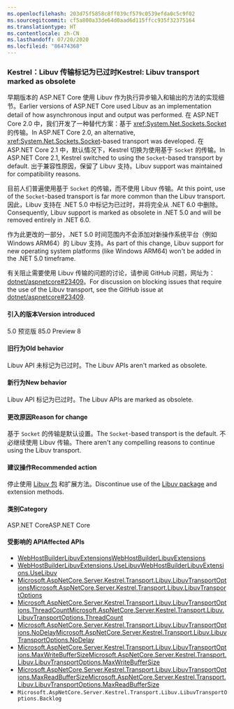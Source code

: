 ```yaml
---
ms.openlocfilehash: 203d75f5858c8ff039cf579c0539efda0c5c9f02
ms.sourcegitcommit: cf5a800a33de64d0aad6d115ffcc935f32375164
ms.translationtype: HT
ms.contentlocale: zh-CN
ms.lasthandoff: 07/20/2020
ms.locfileid: "86474368"
---
```

### <a name="kestrel-libuv-transport-marked-as-obsolete"></a><span data-ttu-id="e96fe-101">Kestrel：Libuv 传输标记为已过时</span><span class="sxs-lookup"><span data-stu-id="e96fe-101">Kestrel: Libuv transport marked as obsolete</span></span>

<span data-ttu-id="e96fe-102">早期版本的 ASP.NET Core 使用 Libuv 作为执行异步输入和输出的方法的实现细节。</span><span class="sxs-lookup"><span data-stu-id="e96fe-102">Earlier versions of ASP.NET Core used Libuv as an implementation detail of how asynchronous input and output was performed.</span></span> <span data-ttu-id="e96fe-103">在 ASP.NET Core 2.0 中，我们开发了一种替代方案：基于 <xref:System.Net.Sockets.Socket> 的传输。</span><span class="sxs-lookup"><span data-stu-id="e96fe-103">In ASP.NET Core 2.0, an alternative, <xref:System.Net.Sockets.Socket>-based transport was developed.</span></span> <span data-ttu-id="e96fe-104">在 ASP.NET Core 2.1 中，默认情况下，Kestrel 切换为使用基于 `Socket` 的传输。</span><span class="sxs-lookup"><span data-stu-id="e96fe-104">In ASP.NET Core 2.1, Kestrel switched to using the `Socket`-based transport by default.</span></span> <span data-ttu-id="e96fe-105">出于兼容性原因，保留了 Libuv 支持。</span><span class="sxs-lookup"><span data-stu-id="e96fe-105">Libuv support was maintained for compatibility reasons.</span></span>

<span data-ttu-id="e96fe-106">目前人们普遍使用基于 `Socket` 的传输，而不使用 Libuv 传输。</span><span class="sxs-lookup"><span data-stu-id="e96fe-106">At this point, use of the `Socket`-based transport is far more common than the Libuv transport.</span></span> <span data-ttu-id="e96fe-107">因此，Libuv 支持在 .NET 5.0 中标记为已过时，并将完全从 .NET 6.0 中删除。</span><span class="sxs-lookup"><span data-stu-id="e96fe-107">Consequently, Libuv support is marked as obsolete in .NET 5.0 and will be removed entirely in .NET 6.0.</span></span>

<span data-ttu-id="e96fe-108">作为此更改的一部分，.NET 5.0 时间范围内不会添加对新操作系统平台（例如 Windows ARM64）的 Libuv 支持。</span><span class="sxs-lookup"><span data-stu-id="e96fe-108">As part of this change, Libuv support for new operating system platforms (like Windows ARM64) won't be added in the .NET 5.0 timeframe.</span></span>

<span data-ttu-id="e96fe-109">有关阻止需要使用 Libuv 传输的问题的讨论，请参阅 GitHub 问题，网址为：[dotnet/aspnetcore#23409](https://github.com/dotnet/aspnetcore/issues/23409)。</span><span class="sxs-lookup"><span data-stu-id="e96fe-109">For discussion on blocking issues that require the use of the Libuv transport, see the GitHub issue at [dotnet/aspnetcore#23409](https://github.com/dotnet/aspnetcore/issues/23409).</span></span>

#### <a name="version-introduced"></a><span data-ttu-id="e96fe-110">引入的版本</span><span class="sxs-lookup"><span data-stu-id="e96fe-110">Version introduced</span></span>

<span data-ttu-id="e96fe-111">5.0 预览版 8</span><span class="sxs-lookup"><span data-stu-id="e96fe-111">5.0 Preview 8</span></span>

#### <a name="old-behavior"></a><span data-ttu-id="e96fe-112">旧行为</span><span class="sxs-lookup"><span data-stu-id="e96fe-112">Old behavior</span></span>

<span data-ttu-id="e96fe-113">Libuv API 未标记为已过时。</span><span class="sxs-lookup"><span data-stu-id="e96fe-113">The Libuv APIs aren't marked as obsolete.</span></span>

#### <a name="new-behavior"></a><span data-ttu-id="e96fe-114">新行为</span><span class="sxs-lookup"><span data-stu-id="e96fe-114">New behavior</span></span>

<span data-ttu-id="e96fe-115">Libuv API 标记为已过时。</span><span class="sxs-lookup"><span data-stu-id="e96fe-115">The Libuv APIs are marked as obsolete.</span></span>

#### <a name="reason-for-change"></a><span data-ttu-id="e96fe-116">更改原因</span><span class="sxs-lookup"><span data-stu-id="e96fe-116">Reason for change</span></span>

<span data-ttu-id="e96fe-117">基于 `Socket` 的传输是默认设置。</span><span class="sxs-lookup"><span data-stu-id="e96fe-117">The `Socket`-based transport is the default.</span></span> <span data-ttu-id="e96fe-118">不必继续使用 Libuv 传输。</span><span class="sxs-lookup"><span data-stu-id="e96fe-118">There aren't any compelling reasons to continue using the Libuv transport.</span></span>

#### <a name="recommended-action"></a><span data-ttu-id="e96fe-119">建议操作</span><span class="sxs-lookup"><span data-stu-id="e96fe-119">Recommended action</span></span>

<span data-ttu-id="e96fe-120">停止使用 [Libuv 包](https://www.nuget.org/packages/Libuv) 和扩展方法。</span><span class="sxs-lookup"><span data-stu-id="e96fe-120">Discontinue use of the [Libuv package](https://www.nuget.org/packages/Libuv) and extension methods.</span></span>

#### <a name="category"></a><span data-ttu-id="e96fe-121">类别</span><span class="sxs-lookup"><span data-stu-id="e96fe-121">Category</span></span>

<span data-ttu-id="e96fe-122">ASP.NET Core</span><span class="sxs-lookup"><span data-stu-id="e96fe-122">ASP.NET Core</span></span>

#### <a name="affected-apis"></a><span data-ttu-id="e96fe-123">受影响的 API</span><span class="sxs-lookup"><span data-stu-id="e96fe-123">Affected APIs</span></span>

- [<span data-ttu-id="e96fe-124">WebHostBuilderLibuvExtensions</span><span class="sxs-lookup"><span data-stu-id="e96fe-124">WebHostBuilderLibuvExtensions</span></span>](/dotnet/api/microsoft.aspnetcore.hosting.webhostbuilderlibuvextensions?view=aspnetcore-3.0)
- [<span data-ttu-id="e96fe-125">WebHostBuilderLibuvExtensions.UseLibuv</span><span class="sxs-lookup"><span data-stu-id="e96fe-125">WebHostBuilderLibuvExtensions.UseLibuv</span></span>](/dotnet/api/microsoft.aspnetcore.hosting.webhostbuilderlibuvextensions.uselibuv?view=aspnetcore-3.0)
- [<span data-ttu-id="e96fe-126">Microsoft.AspNetCore.Server.Kestrel.Transport.Libuv.LibuvTransportOptions</span><span class="sxs-lookup"><span data-stu-id="e96fe-126">Microsoft.AspNetCore.Server.Kestrel.Transport.Libuv.LibuvTransportOptions</span></span>](/dotnet/api/microsoft.aspnetcore.server.kestrel.transport.libuv.libuvtransportoptions?view=aspnetcore-3.0)
- [<span data-ttu-id="e96fe-127">Microsoft.AspNetCore.Server.Kestrel.Transport.Libuv.LibuvTransportOptions.ThreadCount</span><span class="sxs-lookup"><span data-stu-id="e96fe-127">Microsoft.AspNetCore.Server.Kestrel.Transport.Libuv.LibuvTransportOptions.ThreadCount</span></span>](/dotnet/api/microsoft.aspnetcore.server.kestrel.transport.libuv.libuvtransportoptions.threadcount?view=aspnetcore-3.0)
- [<span data-ttu-id="e96fe-128">Microsoft.AspNetCore.Server.Kestrel.Transport.Libuv.LibuvTransportOptions.NoDelay</span><span class="sxs-lookup"><span data-stu-id="e96fe-128">Microsoft.AspNetCore.Server.Kestrel.Transport.Libuv.LibuvTransportOptions.NoDelay</span></span>](/dotnet/api/microsoft.aspnetcore.server.kestrel.transport.libuv.libuvtransportoptions.nodelay?view=aspnetcore-3.0)
- [<span data-ttu-id="e96fe-129">Microsoft.AspNetCore.Server.Kestrel.Transport.Libuv.LibuvTransportOptions.MaxWriteBufferSize</span><span class="sxs-lookup"><span data-stu-id="e96fe-129">Microsoft.AspNetCore.Server.Kestrel.Transport.Libuv.LibuvTransportOptions.MaxWriteBufferSize</span></span>](/dotnet/api/microsoft.aspnetcore.server.kestrel.transport.libuv.libuvtransportoptions.maxwritebuffersize?view=aspnetcore-3.0)
- [<span data-ttu-id="e96fe-130">Microsoft.AspNetCore.Server.Kestrel.Transport.Libuv.LibuvTransportOptions.MaxReadBufferSize</span><span class="sxs-lookup"><span data-stu-id="e96fe-130">Microsoft.AspNetCore.Server.Kestrel.Transport.Libuv.LibuvTransportOptions.MaxReadBufferSize</span></span>](/dotnet/api/microsoft.aspnetcore.server.kestrel.transport.libuv.libuvtransportoptions.maxreadbuffersize?view=aspnetcore-3.0)
- `Microsoft.AspNetCore.Server.Kestrel.Transport.Libuv.LibuvTransportOptions.Backlog`

<!-- 

#### Affected APIs

- `T:Microsoft.AspNetCore.Hosting.WebHostBuilderLibuvExtensions`
- `Overload:Microsoft.AspNetCore.Hosting.WebHostBuilderLibuvExtensions.UseLibuv`
- `T:Microsoft.AspNetCore.Server.Kestrel.Transport.Libuv.LibuvTransportOptions`
- `P:Microsoft.AspNetCore.Server.Kestrel.Transport.Libuv.LibuvTransportOptions.ThreadCount`
- `P:Microsoft.AspNetCore.Server.Kestrel.Transport.Libuv.LibuvTransportOptions.NoDelay`
- `P:Microsoft.AspNetCore.Server.Kestrel.Transport.Libuv.LibuvTransportOptions.MaxWriteBufferSize`
- `P:Microsoft.AspNetCore.Server.Kestrel.Transport.Libuv.LibuvTransportOptions.MaxReadBufferSize`
- `P:Microsoft.AspNetCore.Server.Kestrel.Transport.Libuv.LibuvTransportOptions.Backlog`

-->
